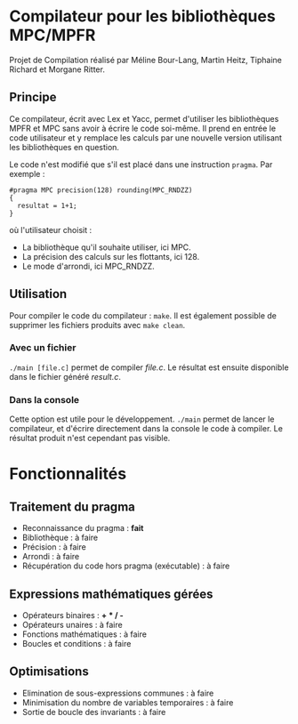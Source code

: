 # Compilateur pour les bibliothèques MPC/MPFR
Projet de Compilation réalisé par Méline Bour-Lang, Martin Heitz, Tiphaine Richard et Morgane Ritter.

## Principe

Ce compilateur, écrit avec Lex et Yacc, permet d'utiliser les bibliothèques MPFR et MPC sans avoir à écrire le code soi-même. Il prend en entrée le code utilisateur et y remplace les calculs par une nouvelle version utilisant les bibliothèques en question.

Le code n'est modifié que s'il est placé dans une instruction `pragma`. Par exemple :

```
#pragma MPC precision(128) rounding(MPC_RNDZZ)
{
  resultat = 1+1;
}
```

où l'utilisateur choisit :
- La bibliothèque qu'il souhaite utiliser, ici MPC.
- La précision des calculs sur les flottants, ici 128.
- Le mode d'arrondi, ici MPC_RNDZZ.

## Utilisation

Pour compiler le code du compilateur :
`make`.
Il est également possible de supprimer les fichiers produits avec `make clean`.

### Avec un fichier

`./main [file.c]` permet de compiler *file.c*. Le résultat est ensuite disponible dans le fichier généré *result.c*.

### Dans la console

Cette option est utile pour le développement.
`./main` permet de lancer le compilateur, et d'écrire directement dans la console le code à compiler. Le résultat produit n'est cependant pas visible.

# Fonctionnalités

## Traitement du pragma

- Reconnaissance du pragma : **fait**
- Bibliothèque : à faire
- Précision : à faire
- Arrondi : à faire
- Récupération du code hors pragma (exécutable) : à faire

## Expressions mathématiques gérées

- Opérateurs binaires : **+ \* / -**
- Opérateurs unaires : à faire
- Fonctions mathématiques : à faire
- Boucles et conditions : à faire

## Optimisations

- Elimination de sous-expressions communes : à faire
- Minimisation du nombre de variables temporaires : à faire
- Sortie de boucle des invariants : à faire

